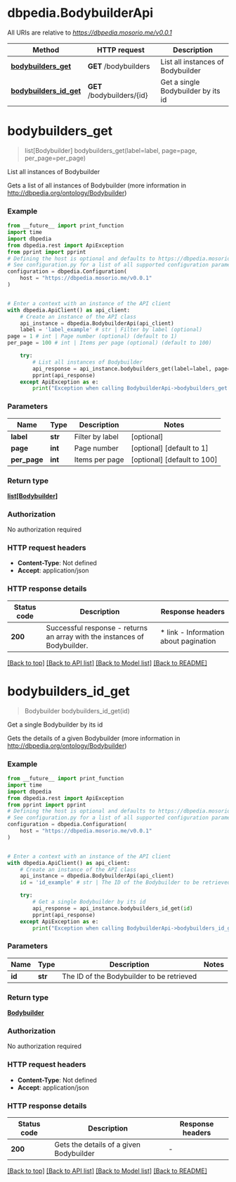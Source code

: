 # dbpedia.BodybuilderApi

All URIs are relative to *https://dbpedia.mosorio.me/v0.0.1*

Method | HTTP request | Description
------------- | ------------- | -------------
[**bodybuilders_get**](BodybuilderApi.md#bodybuilders_get) | **GET** /bodybuilders | List all instances of Bodybuilder
[**bodybuilders_id_get**](BodybuilderApi.md#bodybuilders_id_get) | **GET** /bodybuilders/{id} | Get a single Bodybuilder by its id


# **bodybuilders_get**
> list[Bodybuilder] bodybuilders_get(label=label, page=page, per_page=per_page)

List all instances of Bodybuilder

Gets a list of all instances of Bodybuilder (more information in http://dbpedia.org/ontology/Bodybuilder)

### Example

```python
from __future__ import print_function
import time
import dbpedia
from dbpedia.rest import ApiException
from pprint import pprint
# Defining the host is optional and defaults to https://dbpedia.mosorio.me/v0.0.1
# See configuration.py for a list of all supported configuration parameters.
configuration = dbpedia.Configuration(
    host = "https://dbpedia.mosorio.me/v0.0.1"
)


# Enter a context with an instance of the API client
with dbpedia.ApiClient() as api_client:
    # Create an instance of the API class
    api_instance = dbpedia.BodybuilderApi(api_client)
    label = 'label_example' # str | Filter by label (optional)
page = 1 # int | Page number (optional) (default to 1)
per_page = 100 # int | Items per page (optional) (default to 100)

    try:
        # List all instances of Bodybuilder
        api_response = api_instance.bodybuilders_get(label=label, page=page, per_page=per_page)
        pprint(api_response)
    except ApiException as e:
        print("Exception when calling BodybuilderApi->bodybuilders_get: %s\n" % e)
```

### Parameters

Name | Type | Description  | Notes
------------- | ------------- | ------------- | -------------
 **label** | **str**| Filter by label | [optional] 
 **page** | **int**| Page number | [optional] [default to 1]
 **per_page** | **int**| Items per page | [optional] [default to 100]

### Return type

[**list[Bodybuilder]**](Bodybuilder.md)

### Authorization

No authorization required

### HTTP request headers

 - **Content-Type**: Not defined
 - **Accept**: application/json

### HTTP response details
| Status code | Description | Response headers |
|-------------|-------------|------------------|
**200** | Successful response - returns an array with the instances of Bodybuilder. |  * link - Information about pagination <br>  |

[[Back to top]](#) [[Back to API list]](../README.md#documentation-for-api-endpoints) [[Back to Model list]](../README.md#documentation-for-models) [[Back to README]](../README.md)

# **bodybuilders_id_get**
> Bodybuilder bodybuilders_id_get(id)

Get a single Bodybuilder by its id

Gets the details of a given Bodybuilder (more information in http://dbpedia.org/ontology/Bodybuilder)

### Example

```python
from __future__ import print_function
import time
import dbpedia
from dbpedia.rest import ApiException
from pprint import pprint
# Defining the host is optional and defaults to https://dbpedia.mosorio.me/v0.0.1
# See configuration.py for a list of all supported configuration parameters.
configuration = dbpedia.Configuration(
    host = "https://dbpedia.mosorio.me/v0.0.1"
)


# Enter a context with an instance of the API client
with dbpedia.ApiClient() as api_client:
    # Create an instance of the API class
    api_instance = dbpedia.BodybuilderApi(api_client)
    id = 'id_example' # str | The ID of the Bodybuilder to be retrieved

    try:
        # Get a single Bodybuilder by its id
        api_response = api_instance.bodybuilders_id_get(id)
        pprint(api_response)
    except ApiException as e:
        print("Exception when calling BodybuilderApi->bodybuilders_id_get: %s\n" % e)
```

### Parameters

Name | Type | Description  | Notes
------------- | ------------- | ------------- | -------------
 **id** | **str**| The ID of the Bodybuilder to be retrieved | 

### Return type

[**Bodybuilder**](Bodybuilder.md)

### Authorization

No authorization required

### HTTP request headers

 - **Content-Type**: Not defined
 - **Accept**: application/json

### HTTP response details
| Status code | Description | Response headers |
|-------------|-------------|------------------|
**200** | Gets the details of a given Bodybuilder |  -  |

[[Back to top]](#) [[Back to API list]](../README.md#documentation-for-api-endpoints) [[Back to Model list]](../README.md#documentation-for-models) [[Back to README]](../README.md)

